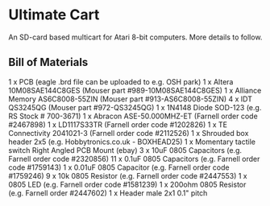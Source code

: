 Ultimate Cart
=============
An SD-card based multicart for Atari 8-bit computers.
More details to follow.

Bill of Materials
-----------------
1 x PCB (eagle .brd file can be uploaded to e.g. OSH park)
1 x Altera 10M08SAE144C8GES (Mouser part #989-10M08SAE144C8GES)
1 x Alliance Memory AS6C8008-55ZIN (Mouser part #913-AS6C8008-55ZIN)
4 x IDT QS3245QG (Mouser part #972-QS3245QG)
1 x 1N4148 Diode SOD-123 (e.g. RS Stock # 700-3671)
1 x Abracon ASE-50.000MHZ-ET (Farnell order code #2467898)
1 x LD1117S33TR (Farnell order code #1202826)
1 x TE Connectivity 2041021-3 (Farnell order code #2112526)
1 x Shrouded box header 2x5 (e.g. Hobbytronics.co.uk - BOXHEAD25)
1 x Momentary tactile switch Right Angled PCB Mount (ebay)
3 x 10uF 0805 Capacitors (e.g. Farnell order code #2320856)
11 x 0.1uF 0805 Capacitors (e.g. Farnell order code #1759143)
1 x 0.01uF 0805 Capacitor (e.g. Farnell order code #1759246)
9 x 10k 0805 Resistor (e.g. Farnell order code #2447553)
1 x 0805 LED (e.g. Farnell order code #1581239)
1 x 200ohm 0805 Resistor (e.g. Farnell order #2447602)
1 x Header male 2x1 0.1" pitch

